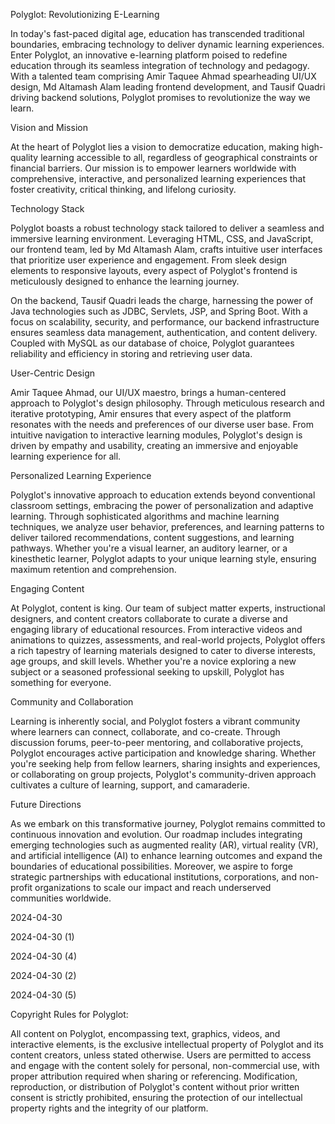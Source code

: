 Polyglot: Revolutionizing E-Learning

In today's fast-paced digital age, education has transcended traditional boundaries, embracing technology to deliver dynamic learning experiences. Enter Polyglot, an innovative e-learning platform poised to redefine education through its seamless integration of technology and pedagogy. With a talented team comprising Amir Taquee Ahmad spearheading UI/UX design, Md Altamash Alam leading frontend development, and Tausif Quadri driving backend solutions, Polyglot promises to revolutionize the way we learn.

Vision and Mission

At the heart of Polyglot lies a vision to democratize education, making high-quality learning accessible to all, regardless of geographical constraints or financial barriers. Our mission is to empower learners worldwide with comprehensive, interactive, and personalized learning experiences that foster creativity, critical thinking, and lifelong curiosity.

Technology Stack

Polyglot boasts a robust technology stack tailored to deliver a seamless and immersive learning environment. Leveraging HTML, CSS, and JavaScript, our frontend team, led by Md Altamash Alam, crafts intuitive user interfaces that prioritize user experience and engagement. From sleek design elements to responsive layouts, every aspect of Polyglot's frontend is meticulously designed to enhance the learning journey.

On the backend, Tausif Quadri leads the charge, harnessing the power of Java technologies such as JDBC, Servlets, JSP, and Spring Boot. With a focus on scalability, security, and performance, our backend infrastructure ensures seamless data management, authentication, and content delivery. Coupled with MySQL as our database of choice, Polyglot guarantees reliability and efficiency in storing and retrieving user data.

User-Centric Design

Amir Taquee Ahmad, our UI/UX maestro, brings a human-centered approach to Polyglot's design philosophy. Through meticulous research and iterative prototyping, Amir ensures that every aspect of the platform resonates with the needs and preferences of our diverse user base. From intuitive navigation to interactive learning modules, Polyglot's design is driven by empathy and usability, creating an immersive and enjoyable learning experience for all.

Personalized Learning Experience

Polyglot's innovative approach to education extends beyond conventional classroom settings, embracing the power of personalization and adaptive learning. Through sophisticated algorithms and machine learning techniques, we analyze user behavior, preferences, and learning patterns to deliver tailored recommendations, content suggestions, and learning pathways. Whether you're a visual learner, an auditory learner, or a kinesthetic learner, Polyglot adapts to your unique learning style, ensuring maximum retention and comprehension.

Engaging Content

At Polyglot, content is king. Our team of subject matter experts, instructional designers, and content creators collaborate to curate a diverse and engaging library of educational resources. From interactive videos and animations to quizzes, assessments, and real-world projects, Polyglot offers a rich tapestry of learning materials designed to cater to diverse interests, age groups, and skill levels. Whether you're a novice exploring a new subject or a seasoned professional seeking to upskill, Polyglot has something for everyone.

Community and Collaboration

Learning is inherently social, and Polyglot fosters a vibrant community where learners can connect, collaborate, and co-create. Through discussion forums, peer-to-peer mentoring, and collaborative projects, Polyglot encourages active participation and knowledge sharing. Whether you're seeking help from fellow learners, sharing insights and experiences, or collaborating on group projects, Polyglot's community-driven approach cultivates a culture of learning, support, and camaraderie.

Future Directions

As we embark on this transformative journey, Polyglot remains committed to continuous innovation and evolution. Our roadmap includes integrating emerging technologies such as augmented reality (AR), virtual reality (VR), and artificial intelligence (AI) to enhance learning outcomes and expand the boundaries of educational possibilities. Moreover, we aspire to forge strategic partnerships with educational institutions, corporations, and non-profit organizations to scale our impact and reach underserved communities worldwide.

2024-04-30

2024-04-30 (1)

2024-04-30 (4)

2024-04-30 (2)

2024-04-30 (5)

Copyright Rules for Polyglot:

All content on Polyglot, encompassing text, graphics, videos, and interactive elements, is the exclusive intellectual property of Polyglot and its content creators, unless stated otherwise. Users are permitted to access and engage with the content solely for personal, non-commercial use, with proper attribution required when sharing or referencing. Modification, reproduction, or distribution of Polyglot's content without prior written consent is strictly prohibited, ensuring the protection of our intellectual property rights and the integrity of our platform.
